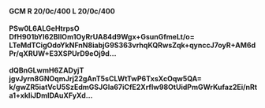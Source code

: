 #### GCM R 20/0c/400 L 20/0c/400
**PSw0L6ALGeHtrpsO**<br/>**DfH901bYl62BlIOm1OyRrUA84d9Wgx+GsunGfmeLt/o=**<br/>**LTeMdTCigOdoYkNFnN8iabjG9S363vrhqKQRwsZqk+qynccJ7oyR+AM6dPr/qXRUW+E3XSPUrD9eOj9d...**<br/><br/>
**dQBnGLwmH6ZADyjT**<br/>**jgvJyrn8GNOqmJrj22gAnT5sCLWtTwP6TxsXcOqw5QA=**<br/>**k/gwZR5iatVcU5SzEdmGSJGIa67iCfE2Xrflw98OtUidPmGWrKufaz2Ei/nRta1+xkIiJDmlDAuXFyXd...**